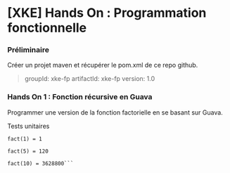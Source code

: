 [XKE] Hands On : Programmation fonctionnelle
============================================

### Préliminaire

Créer un projet maven et récupérer le pom.xml de ce repo github.

> groupId: xke-fp
> artifactId: xke-fp
> version: 1.0

### Hands On 1 : Fonction récursive en Guava

Programmer une version de la fonction factorielle en se basant sur Guava.

Tests unitaires

```fact(0) = 1
fact(1) = 1

fact(5) = 120

fact(10) = 3628800```

